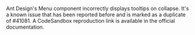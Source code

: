 Ant Design's Menu component incorrectly displays tooltips on collapse. It's a known issue that has been reported before and is marked as a duplicate of #41081. A CodeSandbox reproduction link is available in the official documentation.
